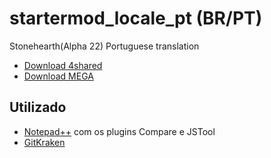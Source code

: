 # startermod_locale_pt (BR/PT)
Stonehearth(Alpha 22) Portuguese translation 
* [Download 4shared](https://www.4shared.com/file/Ro6duSUaei/startermod_locale_pt.html)
* [Download MEGA](https://mega.nz/#!oHx3nLjL!csCBMS2lJZ-6BiUu3quBsl4_6WDEPJi6jQUY1NfU7vE)

## Utilizado 

* [Notepad++](https://notepad-plus-plus.org/) com os plugins Compare e JSTool
* [GitKraken](https://www.gitkraken.com/)